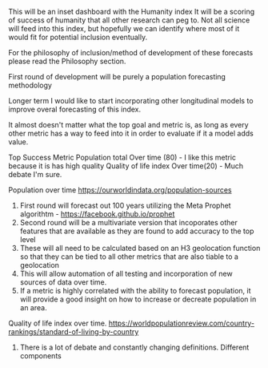 This will be an inset dashboard with the Humanity index
It will be a scoring of success of humanity that all other research can peg to.
Not all science will feed into this index, but hopefully we can identify where most of it would fit for potential inclusion eventually.

For the philosophy of inclusion/method of development of these forecasts please read the Philosophy section.

First round of development will be purely a population forecasting methodology

Longer term I would like to start incorporating other longitudinal models to improve overal forecasting of this index.

It almost doesn't matter what the top goal and metric is, as long as every other metric has a way to feed into it in order to evaluate if it a model adds value.

Top Success Metric
Population total Over time (80)  - I like this metric because it is has high quality
Quality of life index Over time(20) - Much debate I'm sure.

Population over time https://ourworldindata.org/population-sources
1. First round will forecast out 100 years utilizing the Meta Prophet algorithtm - https://facebook.github.io/prophet
2. Second round will be a multivariate version that incoporates other features that are available as they are found to add accuracy to the top level
3. These will all need to be calculated based on an H3 geolocation function so that they can be tied to all other metrics that are also tiable to a geolocation
4. This will allow automation of all testing and incorporation of new sources of data over time.
5. If a metric is highly correlated with the ability to forecast population, it will provide a good insight on how to increase or decreate population in an area.

Quality of life index over time.  https://worldpopulationreview.com/country-rankings/standard-of-living-by-country
1. There is a lot of debate and constantly changing definitions.  Different components



